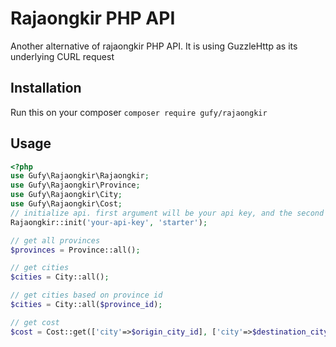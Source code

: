 # Rajaongkir PHP API

Another alternative of rajaongkir PHP API. It is using GuzzleHttp as its underlying CURL request

## Installation

Run this on your composer `composer require gufy/rajaongkir`

## Usage

```php
<?php
use Gufy\Rajaongkir\Rajaongkir;
use Gufy\Rajaongkir\Province;
use Gufy\Rajaongkir\City;
use Gufy\Rajaongkir\Cost;
// initialize api. first argument will be your api key, and the second one is your package
Rajaongkir::init('your-api-key', 'starter');

// get all provinces
$provinces = Province::all();

// get cities
$cities = City::all();

// get cities based on province id
$cities = City::all($province_id);

// get cost
$cost = Cost::get(['city'=>$origin_city_id], ['city'=>$destination_city], $weight, 'jne');
```
